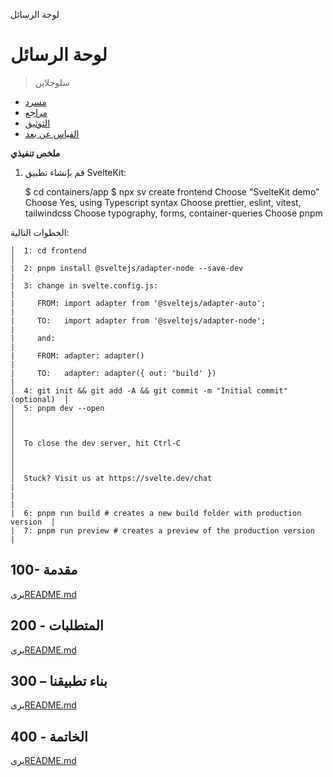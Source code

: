 لوحة الرسائل

# لوحة الرسائل

> سلوجلاين

-   [مسرد](./GLOSSARY.md)
-   [مراجع](./REFERENCES.md)
-   [التوثيق](./DOCUMENTATION.md)
-   [القياس عن بعد](./TELEMETRY.md)

**ملخص تنفيذي**

1) قم بإنشاء تطبيق SvelteKit:

    $ cd containers/app
    $ npx sv create frontend
    Choose "SvelteKit demo"
    Choose Yes, using Typescript syntax
    Choose prettier, eslint, vitest, tailwindcss
    Choose typography, forms, container-queries
    Choose pnpm

الخطوات التالية:

    │  1: cd frontend                                                          │
    |  2: pnpm install @sveltejs/adapter-node --save-dev                       |
    |  3: change in svelte.config.js:                                          |
    |     FROM: import adapter from '@sveltejs/adapter-auto';                  |
    |     TO:   import adapter from '@sveltejs/adapter-node';                  |
    |     and:                                                                 |
    |     FROM: adapter: adapter()                                             |
    |     TO:   adapter: adapter({ out: 'build' })                             |
    │  4: git init && git add -A && git commit -m "Initial commit" (optional)  │
    │  5: pnpm dev --open                                                      │
    │                                                                          │
    │  To close the dev server, hit Ctrl-C                                     │
    │                                                                          │
    │  Stuck? Visit us at https://svelte.dev/chat                              |
    |                                                                          |
    |  6: pnpm run build # creates a new build folder with production version  |
    |  7: pnpm run preview # creates a preview of the production version       |

## 100- مقدمة

يرى[README.md](./100/README.md)

## 200 - المتطلبات

يرى[README.md](./200/README.md)

## 300 – بناء تطبيقنا

يرى[README.md](./300/README.md)

## 400 - الخاتمة

يرى[README.md](./400/README.md)
